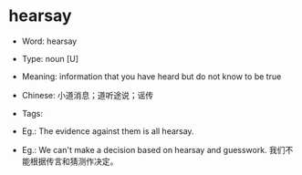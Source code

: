 # hearsay

- Word: hearsay

- Type: noun [U]
- Meaning: information that you have heard but do not know to be true
- Chinese: 小道消息；道听途说；谣传
- Tags: 
- Eg.: The evidence against them is all hearsay.
- Eg.: We can't make a decision based on hearsay and guesswork. 我们不能根据传言和猜测作决定。

